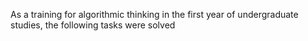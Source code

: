 As a training for algorithmic thinking in the first year of undergraduate studies, the following tasks were solved
